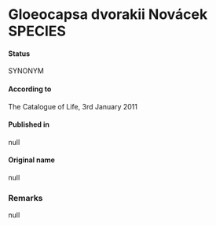 # Gloeocapsa dvorakii Novácek SPECIES

#### Status
SYNONYM

#### According to
The Catalogue of Life, 3rd January 2011

#### Published in
null

#### Original name
null

### Remarks
null